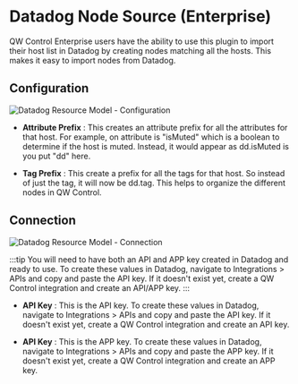 # Datadog Node Source (Enterprise)

QW Control Enterprise users have the ability to use this plugin to import their host list in Datadog by creating nodes matching all the hosts. This makes it easy to import nodes from Datadog.

## Configuration

![Datadog Resource Model - Configuration](~@assets/img/resource-config.png)

- **Attribute Prefix**
: This creates an attribute prefix for all the attributes for that host. For example, on attribute is "isMuted" which is a boolean to determine if the host is muted. Instead, it would appear as dd.isMuted is you put "dd" here.

- **Tag Prefix**
: This create a prefix for all the tags for that host. So instead of just the tag, it will now be dd.tag. This helps to organize the different nodes in QW Control.

## Connection

![Datadog Resource Model - Connection](~@assets/img/resource-connect.png)

:::tip
You will need to have both an API and APP key created in Datadog and ready to use. To create these values in Datadog, navigate to Integrations > APIs and copy and paste the API key. If it doesn't exist yet, create a QW Control integration and create an API/APP key.
:::

- **API Key**
: This is the API key. To create these values in Datadog, navigate to Integrations > APIs and copy and paste the API key. If it doesn't exist yet, create a QW Control integration and create an API key.

- **API Key**
: This is the APP key. To create these values in Datadog, navigate to Integrations > APIs and copy and paste the APP key. If it doesn't exist yet, create a QW Control integration and create an APP key.
